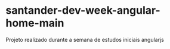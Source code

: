 # santander-dev-week-angular-home-main
 Projeto realizado durante a semana de estudos iniciais angularjs

